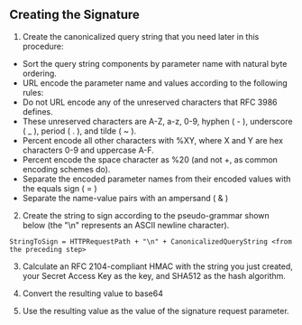 Creating the Signature
----------------------

1) Create the canonicalized query string that you need later in this procedure:
  * Sort the query string components by parameter name with natural byte ordering.
  * URL encode the parameter name and values according to the following rules:
  * Do not URL encode any of the unreserved characters that RFC 3986 defines.
  * These unreserved characters are A-Z, a-z, 0-9, hyphen ( - ), underscore ( _ ), period ( . ), and tilde ( ~ ).
  * Percent encode all other characters with %XY, where X and Y are hex characters 0-9 and uppercase A-F.
  * Percent encode the space character as %20 (and not +, as common encoding schemes do).
  * Separate the encoded parameter names from their encoded values with the equals sign ( = )
  * Separate the name-value pairs with an ampersand ( & )

2) Create the string to sign according to the pseudo-grammar shown below (the "\n" represents an ASCII newline character).

```
StringToSign = HTTPRequestPath + "\n" + CanonicalizedQueryString <from the preceding step>
```

3) Calculate an RFC 2104-compliant HMAC with the string you just created, your Secret Access Key as the key, and SHA512 as the hash algorithm.

4) Convert the resulting value to base64

5) Use the resulting value as the value of the signature request parameter.
